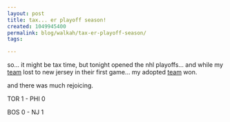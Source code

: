```yaml
---
layout: post
title: tax... er playoff season!
created: 1049945400
permalink: blog/walkah/tax-er-playoff-season/
tags:

---
```

<!--timestamp:1049945400:-->

so... it might be tax time, but tonight opened the nhl playoffs... and while my <a href="http://www.bostonbruins.com/" target="_blank">team</a> lost to new jersey in their first game... my adopted <a href="http://www.torontomapleleafs.com" target="_blank">team</a> won.



and there was much rejoicing.



TOR 1 - PHI 0

BOS 0 - NJ  1
